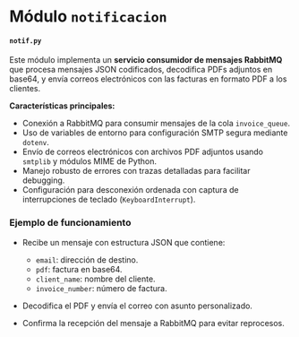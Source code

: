 # Módulo `notificacion`

#### `notif.py`

Este módulo implementa un **servicio consumidor de mensajes RabbitMQ** que procesa mensajes JSON codificados, decodifica PDFs adjuntos en base64, y envía correos electrónicos con las facturas en formato PDF a los clientes.

**Características principales:**
* Conexión a RabbitMQ para consumir mensajes de la cola `invoice_queue`.
* Uso de variables de entorno para configuración SMTP segura mediante `dotenv`.
* Envío de correos electrónicos con archivos PDF adjuntos usando `smtplib` y módulos MIME de Python.
* Manejo robusto de errores con trazas detalladas para facilitar debugging.
* Configuración para desconexión ordenada con captura de interrupciones de teclado (`KeyboardInterrupt`).

### Ejemplo de funcionamiento
* Recibe un mensaje con estructura JSON que contiene:

  * `email`: dirección de destino.
  * `pdf`: factura en base64.
  * `client_name`: nombre del cliente.
  * `invoice_number`: número de factura.
* Decodifica el PDF y envía el correo con asunto personalizado.
* Confirma la recepción del mensaje a RabbitMQ para evitar reprocesos.